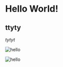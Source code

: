 
# Hello World!
## ttyty

_tytyt_

![hello](https://sotakan.com/static/test.jpg)

![hello](https://www.google.co.jp/search?q=%E3%82%B2%E3%83%8E%E3%83%A0&source=lnms&tbm=isch&sa=X&ved=0ahUKEwjRyOiWzf_YAhVN6bwKHQ3dDaIQ_AUICygC&biw=1600&bih=843#imgrc=0i2pfyf0GFJF9M:)
